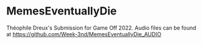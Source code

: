 # MemesEventuallyDie
 Théophile Dreux's Submission for Game Off 2022. Audio files can be found at https://github.com/Week-3nd/MemesEventuallyDie_AUDIO